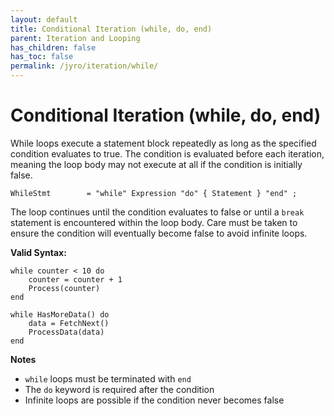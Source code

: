 ```yaml
---
layout: default
title: Conditional Iteration (while, do, end)
parent: Iteration and Looping
has_children: false
has_toc: false
permalink: /jyro/iteration/while/
---
```


# Conditional Iteration (while, do, end)

While loops execute a statement block repeatedly as long as the specified condition evaluates to true. The condition is evaluated before each iteration, meaning the loop body may not execute at all if the condition is initially false.

```
WhileStmt        = "while" Expression "do" { Statement } "end" ;
```

The loop continues until the condition evaluates to false or until a `break` statement is encountered within the loop body. Care must be taken to ensure the condition will eventually become false to avoid infinite loops.

**Valid Syntax:**
```jyro
while counter < 10 do
    counter = counter + 1
    Process(counter)
end

while HasMoreData() do
    data = FetchNext()
    ProcessData(data)
end
```

**Notes**
- `while` loops must be terminated with `end`
- The `do` keyword is required after the condition
- Infinite loops are possible if the condition never becomes false